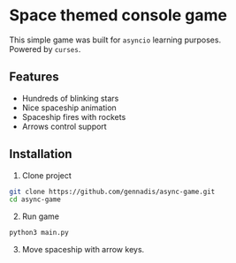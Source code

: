 # Space themed console game

This simple game was built for `asyncio` learning purposes.  
Powered by `curses`.

## Features
- Hundreds of blinking stars
- Nice spaceship animation
- Spaceship fires with rockets
- Arrows control support

## Installation
1. Clone project
```bash
git clone https://github.com/gennadis/async-game.git
cd async-game
```

2. Run game
```bash
python3 main.py
```

3. Move spaceship with arrow keys.
